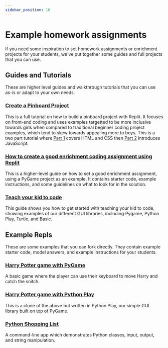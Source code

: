 ```yaml
---
sidebar_position: 16
---
```


# Example homework assignments

If you need some inspiration to set homework assignments or enrichment projects for your students, we've put together some guides and full projects that you can use.

## Guides and Tutorials

These are higher level guides and walkthrough tutorials that you can use as-is or adapt to your own needs.

### [Create a Pinboard Project](../tutorials/PinboardProjectPart1)

This is a full tutorial on how to build a pinboard project with Replit. It focuses on front-end coding and uses examples targetted to be more inclusive towards girls when compared to traditional beginner coding project examples, which tend to skew towards appealing more to boys. This is a two part tutorial where [Part 1](../tutorials/PinboardProjectPart1) covers HTML and CSS then [Part 2](../tutorials/PinboardProjectPart2) introduces JavaScript.

### [How to create a good enrichment coding assignment using Replit](./EnrichmentHomework)

This is a higher-level guide on how to set a good enrichment assignment, using a PyGame project as an example. It contains starter code, example instructions, and some guidelines on what to look for in the solution.

### [Teach your kid to code](./TeachYourKid)

This guide shows you how to get started with teaching your kid to code, showing examples of our different GUI libraries, including Pygame, Python Play, Turtle, and Basic.

## Example Repls

These are some examples that you can fork directly. They contain example starter code, model answers, and example instructions for your students.

### [Harry Potter game with PyGame]( https://replit.com/@ritza/PotterGame)

A basic game where the player can use their keyboard to move Harry and catch the snitch.

### [Harry Potter game with Python Play](https://replit.com/@ritza/PlayPotterGame)

This is a clone of the above but written in Python Play, our simple GUI library built on top of PyGame.

### [Python Shopping List](https://replit.com/@ritza/ShoppingList)

A command-line app which demonstrates Python classes, input, output, and string manipulation.
